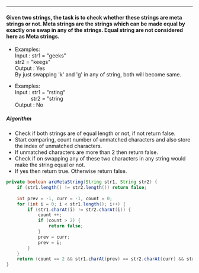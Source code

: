 ***
#### Given two strings, the task is to check whether these strings are meta strings or not. Meta strings are the strings which can be made equal by exactly one swap in any of the strings. Equal string are not considered here as Meta strings.

* Examples: <br>
  Input : str1 = "geeks" <br>
          str2 = "keegs" <br>
  Output : Yes <br>
  By just swapping 'k' and 'g' in any of string, both will become same.
  
 * Examples: <br>
  Input : str1 = "rsting" <br>
  &#8194; &#8194; &#8194;&#8194;&#8194;str2 = "string  <br>
  Output : No
  
##### Algorithm
- Check if both strings are of equal length or not, if not return false.
- Start comparing, count number of unmatched characters and also store the index of unmatched characters.
- If unmatched characters are more than 2 then return false.
- Check if on swapping any of these two characters in any string would make the string equal or not.
- If yes then return true. Otherwise return false.

```java
private boolean areMetaString(String str1, String str2) {
    if (str1.length() != str2.length()) return false; 
    
    int prev = -1, curr = -1, count = 0;
    for (int i = 0; i < str1.length(); i++) {
        if (str1.charAt(i) != str2.charAt(i)) {
            count ++;
            if (count > 2) {
                return false;
            }
            prev = curr;
            prev = i;
        }
    }
    return (count == 2 && str1.charAt(prev) == str2.charAt(curr) && str2.charAt(prev) == str1.charAt(curr));
}
```
